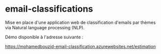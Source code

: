 # email-classifications
Mise en place d'une application web de classification d'emails par thèmes via Natural language processing (NLP). 

Démo disponible à l'adresse suivante : 

https://mohamedbouzid-email-classification.azurewebsites.net/estimation
